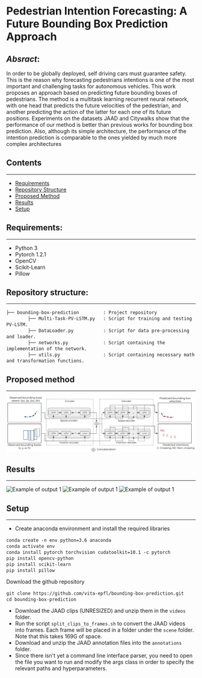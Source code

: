 # Pedestrian Intention Forecasting: A Future Bounding Box Prediction Approach

## _Absract_:
In order to be globally deployed, self driving cars must guarantee safety. This is the
reason why forecasting pedestrians intentions is one of the most important and challenging
tasks for autonomous vehicles. This work proposes an approach based on predicting future
bounding boxes of pedestrians.  The method is a multitask learning recurrent neural
network, with one head that predicts the future velocities of the pedestrian, and another
predicting the action of the latter for each one of its future positions. Experiments on the
datasets JAAD and Citywalks show that the performance of our method is better than
previous works for bounding box prediction. Also, although its simple architecture, the
performance of the intention prediction is comparable to the ones yielded by much more
complex architectures

## Contents
------------
  * [Requirements](#requirements)
  * [Repository Structure](#repository-structure)
  * [Proposed Method](#proposed-method)
  * [Results](#results)
  * [Setup](#setup)
  
## Requirements:
------------

  * Python 3
  * Pytorch 1.2.1
  * OpenCV
  * Scikit-Learn
  * Pillow
  
## Repository structure:
------------

    ├── bounding-box-prediction         : Project repository    
            ├── Multi-Task-PV-LSTM.py   : Script for training and testing PV-LSTM.              
            ├── DataLoader.py           : Script for data pre-processing and loader. 
            ├── networks.py             : Script containing the implementation of the network.
            ├── utils.py                : Script containing necessary math and transformation functions.
           
 ## Proposed method
 -------------
 
![Our proposed multitask Position-Speed-LSTM (PS-LSTM) architecture](Images/network.PNG)


## Results
--------------

![Example of output 1](Images/vis1.png)
![Example of output 1](Images/vis2.png)
![Example of output 1](Images/vis3.png)

## Setup
-------------
* Create anaconda environment and install the required libraries
```
conda create -n env python=3.6 anaconda
conda activate env
conda install pytorch torchvision cudatoolkit=10.1 -c pytorch
pip install opencv-python
pip install scikit-learn
pip install pillow
```
Download the github repository
```
git clone https://github.com/vita-epfl/bounding-box-prediction.git
cd bounding-box-prediction
```
* Download the JAAD clips (UNRESIZED) and unzip them in the `videos` folder.
* Run the script `split_clips_to_frames.sh` to convert the JAAD videos into frames. Each frame will be placed in a folder under the `scene` folder. Note that this takes 169G of space.
* Download and unzip the JAAD annotation files into the `annotations` folder.
* Since there isn't yet a command line interface parser, you need to open the file you want to run and modify the args class in order to specify the relevant paths and hyperparameters.
